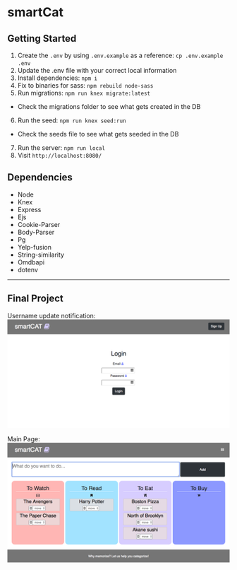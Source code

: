 # smartCat

## Getting Started

1. Create the `.env` by using `.env.example` as a reference: `cp .env.example .env`
2. Update the .env file with your correct local information
3. Install dependencies: `npm i`
4. Fix to binaries for sass: `npm rebuild node-sass`
5. Run migrations: `npm run knex migrate:latest`
  - Check the migrations folder to see what gets created in the DB
6. Run the seed: `npm run knex seed:run`
  - Check the seeds file to see what gets seeded in the DB
7. Run the server: `npm run local`
8. Visit `http://localhost:8080/`

## Dependencies
  * Node
  * Knex
  * Express
  * Ejs
  * Cookie-Parser
  * Body-Parser
  * Pg
  * Yelp-fusion
  * String-similarity
  * Omdbapi
  * dotenv

---

## Final Project

Username update notification: 
!["Username update notification"](docs/screenshots/smartCat_loginPage.png)

Main Page:
!["Main Page"](docs/screenshots/smartCat_mainPage.png)